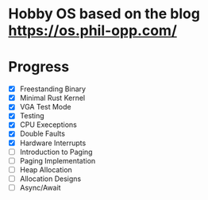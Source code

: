 # Hobby OS based on the blog https://os.phil-opp.com/

# Progress

- [x] Freestanding Binary
- [x] Minimal Rust Kernel
- [x] VGA Test Mode
- [x] Testing
- [x] CPU Execeptions
- [x] Double Faults
- [x] Hardware Interrupts
- [ ] Introduction to Paging
- [ ] Paging Implementation
- [ ] Heap Allocation
- [ ] Allocation Designs
- [ ] Async/Await
